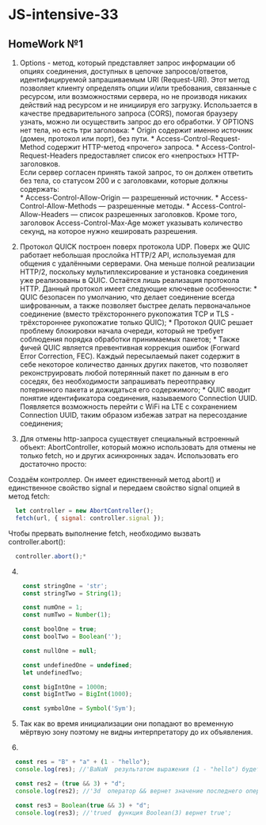 # JS-intensive-33

## HomeWork №1

  1. Options - метод, который представляет запрос информации об опциях соединения, доступных в цепочке запросов/ответов, идентифицируемой запрашиваемым URI (Request-URI). Этот метод позволяет клиенту определять опции и/или требования, связанные с ресурсом, или возможностями сервера, но не производя никаких действий над ресурсом и не инициируя его загрузку.
  Использается в качестве предварительного запроса (CORS), помогая браузеру узнать, можно ли осуществить запрос до его обработки.
  У OPTIONS нет тела, но есть три заголовка:
    * Origin содержит именно источник (домен, протокол или порт), без пути.
    * Access-Control-Request-Method содержит HTTP-метод «прочего» запроса.
    * Access-Control-Request-Headers предоставляет список его «непростых» HTTP-заголовков.  
  Если сервер согласен принять такой запрос, то он должен ответить без тела, со статусом 200 и с заголовками, которые должны содержать:  
    * Access-Control-Allow-Origin — разрешенный источник.
    * Access-Control-Allow-Methods — разрешенные методы.
    * Access-Control-Allow-Headers — список разрешенных заголовков.
  Кроме того, заголовок Access-Control-Max-Age может указывать количество секунд, на которое нужно кешировать разрешения. 

  2. Протокол QUICK построен поверх протокола UDP. Поверх же QUIC работает небольшая прослойка HTTP/2 API, используемая для общения с удалёнными серверами. Она меньше полной реализации HTTP/2, поскольку мультиплексирование и установка соединения уже реализованы в QUIC. Остаётся лишь реализация протокола HTTP. Данный протокол имеет следующие ключевые особенности: 
    * QUIC безопасен по умолчанию, что делает соединение всегда шифрованным, а также позволяет быстрее делать первоначальное соединение (вместо трёхстороннего рукопожатия TCP и TLS - трёхстороннее рукопожатие только QUIC);
    * Протокол QUIC решает проблему блокировки начала очереди, который не требует соблюдения порядка обработки принимаемых пакетов;
    * Также фичей QUIC является превентивная коррекция ошибок (Forward Error Correction, FEC). Каждый пересылаемый пакет содержит в себе некоторое количество данных других пакетов, что позволяет реконструировать любой потерянный пакет по данным в его соседях, без необходимости запрашивать переотправку потерянного пакета и дожидаться его содержимого;
    * QUIC вводит понятие идентификатора соединения, называемого Connection UUID. Появляется возможность перейти с WiFi на LTE с сохранением Connection UUID, таким образом избежав затрат на пересоздание соединения;
  
  3. Для отмены http-запроса существует специальный встроенный объект: AbortController, который можно использовать для отмены не только fetch, но и других асинхронных задач.
  Использовать его достаточно просто:

  Cоздаём контроллер. Он имеет единственный метод abort() и единственное свойство signal и передаем свойство signal опцией в метод fetch: 

  ```javascript
    let controller = new AbortController();
    fetch(url, { signal: controller.signal });
  ```
  
  Чтобы прервать выполнение fetch, необходимо вызвать controller.abort():

  ```javascript
    controller.abort();*
  ```
  
  4.
  ```javascript
      const stringOne = 'str';
      const stringTwo = String(1);

      const numOne = 1;
      const numTwo = Number(1);

      const boolOne = true;
      const boolTwo = Boolean('');

      const nullOne = null;

      const undefinedOne = undefined;
      let undefinedTwo;

      const bigIntOne = 1000n;
      const bigIntTwo = BigInt(1000);

      const symbolOne = Symbol('Sym');

  ```

  5. Так как во время инициализации они попадают во временную мёртвую зону поэтому не видны интерпретатору до их объявления.

  6.
  ```javascript
    const res = "B" + "a" + (1 - "hello");
    console.log(res); //'BaNaN  результатом выражения (1 - "hello") будет NaN так как JS пытается строку преобразовать в число'

    const res2 = (true && 3) + "d";
    console.log(res2); //'3d  оператор && вернет значение последнего операнда, то есть 3' 

    const res3 = Boolean(true && 3) + "d";
    console.log(res3); //'trued  функция Boolean(3) вернет true';
  ```
      


